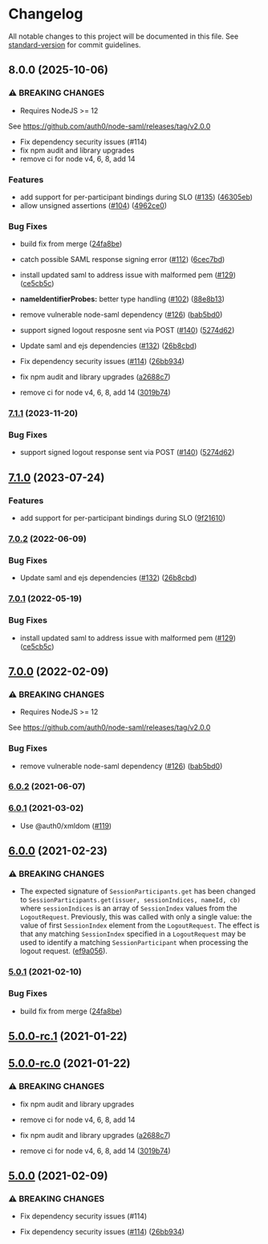 # Changelog

All notable changes to this project will be documented in this file. See [standard-version](https://github.com/conventional-changelog/standard-version) for commit guidelines.

## 8.0.0 (2025-10-06)


### ⚠ BREAKING CHANGES

* Requires NodeJS >= 12

See https://github.com/auth0/node-saml/releases/tag/v2.0.0
* Fix dependency security issues (#114)
* fix npm audit and library upgrades
* remove ci for node v4, 6, 8, add 14

### Features

* add support for per-participant bindings during SLO ([#135](https://github.com/auth0/node-samlp/issues/135)) ([46305eb](https://github.com/auth0/node-samlp/commit/46305ebc6732032ed9d675b44ac8545ae60fc64a))
* allow unsigned assertions ([#104](https://github.com/auth0/node-samlp/issues/104)) ([4962ce0](https://github.com/auth0/node-samlp/commit/4962ce00a8d10d6e9a1d0502c642a2251fe7d584))


### Bug Fixes

* build fix from merge ([24fa8be](https://github.com/auth0/node-samlp/commit/24fa8bee116379d95053fd4d74ad24dfdfc4ad42))
* catch possible SAML response signing error ([#112](https://github.com/auth0/node-samlp/issues/112)) ([6cec7bd](https://github.com/auth0/node-samlp/commit/6cec7bde238f2481761b763891160072f13d036c))
* install updated saml to address issue with malformed pem ([#129](https://github.com/auth0/node-samlp/issues/129)) ([ce5cb5c](https://github.com/auth0/node-samlp/commit/ce5cb5ceaa627596ae114ab81a50464da982ffd4))
* **nameIdentifierProbes:** better type handling ([#102](https://github.com/auth0/node-samlp/issues/102)) ([88e8b13](https://github.com/auth0/node-samlp/commit/88e8b13d65476bd0a2f6710b4e242ada5a20b18d))
* remove vulnerable node-saml dependency ([#126](https://github.com/auth0/node-samlp/issues/126)) ([bab5bd0](https://github.com/auth0/node-samlp/commit/bab5bd0468d1234d1fcea52fdb9ebafc3e6032e2))
* support signed logout resposne sent via POST ([#140](https://github.com/auth0/node-samlp/issues/140)) ([5274d62](https://github.com/auth0/node-samlp/commit/5274d622b1f4cca04790dcf2acf83840c0b592c6))
* Update saml and ejs dependencies ([#132](https://github.com/auth0/node-samlp/issues/132)) ([26b8cbd](https://github.com/auth0/node-samlp/commit/26b8cbd50bde051e68bcb32fce61421641276b72))


* Fix dependency security issues ([#114](https://github.com/auth0/node-samlp/issues/114)) ([26bb934](https://github.com/auth0/node-samlp/commit/26bb9343b1e4893135f467709074a027ea69015a))
* fix npm audit and library upgrades ([a2688c7](https://github.com/auth0/node-samlp/commit/a2688c702792fba90db4e7c72c463b223498c127))
* remove ci for node v4, 6, 8, add 14 ([3019b74](https://github.com/auth0/node-samlp/commit/3019b747a0b46f571d4b6a1b3227dec56e7a71d8))

### [7.1.1](https://github.com/auth0/node-samlp/compare/v7.1.0...v7.1.1) (2023-11-20)


### Bug Fixes

* support signed logout response sent via POST ([#140](https://github.com/auth0/node-samlp/issues/140)) ([5274d62](https://github.com/auth0/node-samlp/commit/5274d622b1f4cca04790dcf2acf83840c0b592c6))

## [7.1.0](https://github.com/auth0/node-samlp/compare/v7.0.2...v7.1.0) (2023-07-24)


### Features

* add support for per-participant bindings during SLO ([9f21610](https://github.com/auth0/node-samlp/commit/9f21610d18c685765d4cd5ac11deca39938d31ac))

### [7.0.2](https://github.com/auth0/node-samlp/compare/v7.0.1...v7.0.2) (2022-06-09)


### Bug Fixes

* Update saml and ejs dependencies ([#132](https://github.com/auth0/node-samlp/issues/132)) ([26b8cbd](https://github.com/auth0/node-samlp/commit/26b8cbd50bde051e68bcb32fce61421641276b72))

### [7.0.1](https://github.com/auth0/node-samlp/compare/v7.0.0...v7.0.1) (2022-05-19)


### Bug Fixes

* install updated saml to address issue with malformed pem ([#129](https://github.com/auth0/node-samlp/issues/129)) ([ce5cb5c](https://github.com/auth0/node-samlp/commit/ce5cb5ceaa627596ae114ab81a50464da982ffd4))

## [7.0.0](https://github.com/auth0/node-samlp/compare/v6.0.2...v7.0.0) (2022-02-09)


### ⚠ BREAKING CHANGES

* Requires NodeJS >= 12

See https://github.com/auth0/node-saml/releases/tag/v2.0.0

### Bug Fixes

* remove vulnerable node-saml dependency ([#126](https://github.com/auth0/node-samlp/issues/126)) ([bab5bd0](https://github.com/auth0/node-samlp/commit/bab5bd0468d1234d1fcea52fdb9ebafc3e6032e2))

### [6.0.2](https://github.com/auth0/node-samlp/compare/v6.0.1...v6.0.2) (2021-06-07)

### [6.0.1](https://github.com/auth0/node-samlp/compare/v6.0.0...v6.0.1) (2021-03-02)

- Use @auth0/xmldom ([#119](https://github.com/auth0/node-samlp/commit/e0524290ea7127f72429fd887cb66a8933f0f662))

## [6.0.0](https://github.com/auth0/node-samlp/compare/v5.0.1...v6.0.0) (2021-02-23)

### ⚠ BREAKING CHANGES

- The expected signature of `SessionParticipants.get` has been changed to `SessionParticipants.get(issuer, sessionIndices, nameId, cb)` where `sessionIndices` is an array of `SessionIndex` values from the `LogoutRequest`. Previously, this was called with only a single value: the value of first `SessionIndex` element from the `LogoutRequest`. The effect is that any matching `SessionIndex` specified in a `LogoutRequest` may be used to identify a matching `SessionParticipant` when processing the logout request. ([ef9a056](https://github.com/auth0/node-samlp/commit/ef9a056517456eb7a1b90d46ed9182088bb6f1d8)).

### [5.0.1](https://github.com/auth0/node-samlp/compare/v5.0.0...v5.0.1) (2021-02-10)

### Bug Fixes

- build fix from merge ([24fa8be](https://github.com/auth0/node-samlp/commit/24fa8bee116379d95053fd4d74ad24dfdfc4ad42))

## [5.0.0-rc.1](https://github.com/auth0/node-samlp/compare/v4.0.1...v5.0.0-rc.1) (2021-01-22)

## [5.0.0-rc.0](https://github.com/auth0/node-samlp/compare/v4.0.0...v5.0.0-rc.0) (2021-01-22)

### ⚠ BREAKING CHANGES

- fix npm audit and library upgrades
- remove ci for node v4, 6, 8, add 14

- fix npm audit and library upgrades ([a2688c7](https://github.com/auth0/node-samlp/commit/a2688c702792fba90db4e7c72c463b223498c127))
- remove ci for node v4, 6, 8, add 14 ([3019b74](https://github.com/auth0/node-samlp/commit/3019b747a0b46f571d4b6a1b3227dec56e7a71d8))

## [5.0.0](https://github.com/auth0/node-samlp/compare/v4.0.1...v5.0.0) (2021-02-09)

### ⚠ BREAKING CHANGES

- Fix dependency security issues (#114)

- Fix dependency security issues ([#114](https://github.com/auth0/node-samlp/issues/114)) ([26bb934](https://github.com/auth0/node-samlp/commit/26bb9343b1e4893135f467709074a027ea69015a))
